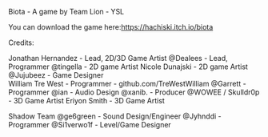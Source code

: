 Biota - A game by Team Lion - YSL

You can download the game here:https://hachiski.itch.io/biota

Credits:

Jonathan Hernandez - Lead, 2D/3D Game Artist 
@Dealees - Lead, Programmer 
@tingella - 2D game Artist 
Nicole Dunajski - 2D game Artist 
@Jujubeez - Game Designer   
William Tre West - Programmer -  github.com/TreWestWilliam 
@Garrett - Programmer 
@ian - Audio Design 
@xanib. - Producer
@WOWEE / Skulldr0p - 3D Game Artist
Eriyon Smith - 3D Game Artist



 Shadow Team
@ge6green - Sound Design/Engineer 
@Jyhnddi - Programmer 
@Si1verwo1f - Level/Game Designer
